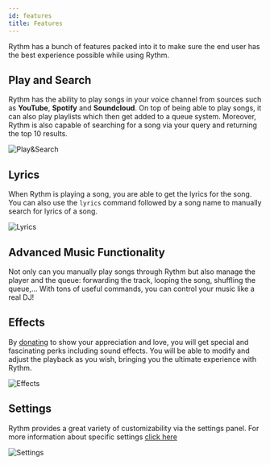 ```yaml
---
id: features
title: Features
---
```


Rythm has a bunch of features packed into it to make sure the end user has the best experience possible while using Rythm.

## Play and Search
Rythm has the ability to play songs in your voice channel from sources such as **YouTube**, **Spotify** and **Soundcloud**. On top of being able to play songs, it can also play playlists which then get added to a queue system. Moreover, Rythm is also capable of searching for a song via your query and returning the top 10 results.

![Play&Search](/img/docs/features/play-search.png)

## Lyrics
When Rythm is playing a song, you are able to get the lyrics for the song. You can also use the `lyrics` command followed by a song name to manually search for lyrics of a song.

![Lyrics](/img/docs/features/lyrics.png)

## Advanced Music Functionality 
Not only can you manually play songs through Rythm but also manage the player and the queue: forwarding the track, looping the song, shuffling the queue,... With tons of useful commands, you can control your music like a real DJ!

## Effects 
By [donating](https://rythmbot.co/donate?do) to show your appreciation and love, you will get special and fascinating perks including sound effects. You will be able to modify and adjust the playback as you wish, bringing you the ultimate experience with Rythm.

![Effects](/img/docs/features/effects.png)

## Settings
Rythm provides a great variety of customizability via the settings panel. For more information about specific settings [click here](/settings)

![Settings](/img/docs/features/settings.png)

